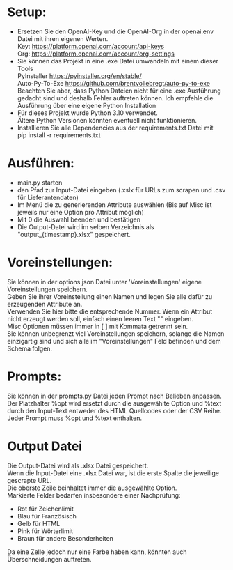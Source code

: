 # Setup:
- Ersetzen Sie den OpenAI-Key und die OpenAI-Org in der openai.env Datei mit ihren eigenen Werten.  
Key: https://platform.openai.com/account/api-keys  
Org: https://platform.openai.com/account/org-settings
- Sie können das Projekt in eine .exe Datei umwandeln mit einem dieser Tools  
PyInstaller https://pyinstaller.org/en/stable/  
Auto-Py-To-Exe https://github.com/brentvollebregt/auto-py-to-exe  
Beachten Sie aber, dass Python Dateien nicht für eine .exe Ausführung gedacht sind und deshalb Fehler auftreten können.
Ich empfehle die Ausführung über eine eigene Python Installation
- Für dieses Projekt wurde Python 3.10 verwendet.  
Ältere Python Versionen könnten eventuell nicht funktionieren.
- Installieren Sie alle Dependencies aus der requirements.txt Datei mit  
  pip install -r requirements.txt

# Ausführen:
- main.py starten
- den Pfad zur Input-Datei eingeben (.xslx für URLs zum scrapen und .csv für Lieferantendaten)
- Im Menü die zu generierenden Attribute auswählen (Bis auf Misc ist jeweils nur eine Option pro Attribut möglich)
- Mit 0 die Auswahl beenden und bestätigen
- Die Output-Datei wird im selben Verzeichnis als "output_{timestamp}.xlsx" gespeichert.


# Voreinstellungen:
 Sie können in der options.json Datei unter 'Voreinstellungen' eigene Voreinstellungen speichern.  
 Geben Sie ihrer Voreinstellung einen Namen und legen Sie alle dafür zu erzeugenden Attribute an.  
 Verwenden Sie hier bitte die entsprechende Nummer. Wenn ein Attribut nicht erzeugt werden soll, einfach einen leeren Text "" eingeben.  
 Misc Optionen müssen immer in [ ] mit Kommata getrennt sein.  
 Sie können unbegrenzt viel Voreinstellungen speichern, solange die Namen einzigartig sind und sich alle im 
 "Voreinstellungen" Feld befinden und dem Schema folgen.  
 
# Prompts:
 Sie können in der prompts.py Datei jeden Prompt nach Belieben anpassen.  
 Der Platzhalter %opt wird ersetzt durch die ausgewählte Option und %text durch den Input-Text entweder des HTML Quellcodes oder der CSV Reihe.  
 Jeder Prompt muss %opt und %text enthalten.  
 
# Output Datei
 Die Output-Datei wird als .xlsx Datei gespeichert.  
 Wenn die Input-Datei eine .xlsx Datei war, ist die erste Spalte die jeweilige gescrapte URL.  
 Die oberste Zeile beinhaltet immer die ausgewählte Option.  
 Markierte Felder bedarfen insbesondere einer Nachprüfung:
 - Rot für Zeichenlimit
 - Blau für Französisch
 - Gelb für HTML
 - Pink für Wörterlimit
 - Braun für andere Besonderheiten  

Da eine Zelle jedoch nur eine Farbe haben kann, könnten auch Überschneidungen auftreten.